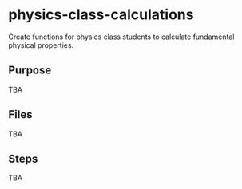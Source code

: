 # physics-class-calculations
Create functions for physics class students to calculate fundamental physical properties.

## Purpose 
TBA


## Files
TBA


## Steps
TBA

